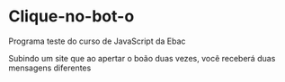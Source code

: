 # Clique-no-bot-o
Programa teste do curso de JavaScript da Ebac

Subindo um site que ao apertar o boão duas vezes, você receberá duas mensagens diferentes
